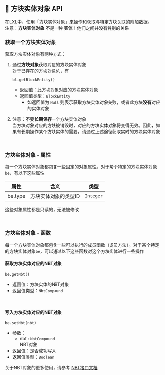 ## 📮 方块实体对象 API

在LXL中，使用「方块实体对象」来操作和获取与特定方块关联的附加数据。  
注意：**方块实体对象** 不是一种 **实体**！他们之间并没有特别的关系

### 获取一个方块实体对象

获取方块实体对象有两种方式：

1. 通过**方块对象**获取对应的方块实体对象  
   对于已存在的方块对象`bl`，有

   `bl.getBlockEntity()` 

   - 返回值：此方块对象对应的方块实体对象 
   - 返回值类型：`BlockEntity`
     - 如返回值为 `Null` 则表示获取方块实体对象失败，或者此方块**没有**对应的实体对象

3. 注意：不要**长期保存**一个方块实体对象  
   当方块对象对应的方块被销毁时，对应的方块实体对象将变得无效。因此，如果有长期操作某个方块实体的需要，请通过上述途径获取实时的方块实体对象

<br>


### 方块实体对象 - 属性

每一个方块实体对象都包含一些固定的对象属性。对于某个特定的方块实体对象`be`，有以下这些属性

| 属性    | 含义                 | 类型      |
| ------- | -------------------- | --------- |
| be.type | 方块实体对象的类型ID | `Integer` |

这些对象属性都是只读的，无法被修改

<br>

### 方块实体对象 - 函数

每一个方块实体对象都包含一些可以执行的成员函数（成员方法）。对于某个特定的方块实体对象`be`，可以通过以下这些函数对这个方块实体进行一些操作

#### 获取方块实体对应的NBT对象

`be.getNbt()`

- 返回值：方块实体的NBT对象
- 返回值类型：`NbtCompound`

<br>

#### 写入方块实体对应的NBT对象

`be.setNbt(nbt)`

- 参数：
  - nbt : `NbtCompound`  
    NBT对象
- 返回值：是否成功写入
- 返回值类型：`Boolean`

关于NBT对象的更多使用，请参考 [NBT接口文档](zh_CN/Development/NbtAPI/NBT.md)

<br>